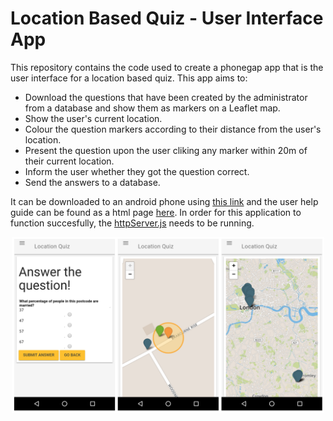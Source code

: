 # Location Based Quiz - User Interface App

This repository contains the code used to create a phonegap app that is the user interface for a location based quiz. This app aims to:

* Download the questions that have been created by the administrator from a database and show them as markers on a Leaflet map.
* Show the user's current location.
* Colour the question markers according to their distance from the user's location.
* Present the question upon the user cliking any marker within 20m of their current location.
* Inform the user whether they got the question correct.
* Send the answers to a database.

It can be downloaded to an android phone using [this link](https://build.phonegap.com/apps/3152351/builds) and the user help guide can be found as a html page [here](https://rawgit.com/nikscrits/quiz/master/userguide/Quiz%20User%20Guide.html). In order for this application to function succesfully, the [httpServer.js](https://github.com/nikscrits/server) needs to be running.

<p align="center"><img src="https://github.com/nikscrits/server/blob/master/screenshots/mobapp.png" width="500"></p>